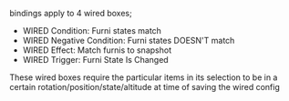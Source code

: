 bindings apply to 4 wired boxes;
* WIRED Condition: Furni states match
* WIRED Negative Condition: Furni states DOESN'T match
* WIRED Effect: Match furnis to snapshot
* WIRED Trigger: Furni State Is Changed



These wired boxes require the particular items in its selection to be in a certain rotation/position/state/altitude at time of saving the wired config


